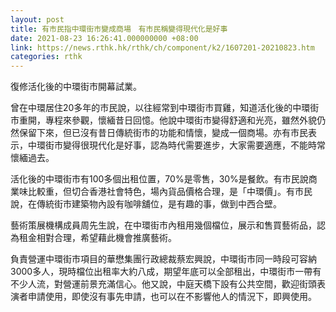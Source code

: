 ```yaml
---
layout: post
title: 有市民指中環街市變成商場　有市民稱變得現代化是好事
date: 2021-08-23 16:26:41.000000000 +08:00
link: https://news.rthk.hk/rthk/ch/component/k2/1607201-20210823.htm
categories: rthk
---
```


復修活化後的中環街市開幕試業。

曾在中環居住20多年的市民說，以往經常到中環街市買雞，知道活化後的中環街市重開，專程來參觀，懷緬昔日回憶。他說中環街市變得舒適和光亮，雖然外貌仍然保留下來，但已沒有昔日傳統街市的功能和情懷，變成一個商場。亦有市民表示，中環街市變得很現代化是好事，認為時代需要進步，大家需要適應，不能時常懷緬過去。

活化後的中環街市有100多個出租位置，70%是零售，30%是餐飲。有市民說商業味比較重，但切合香港社會特色，場內貨品價格合理，是「中環價」。有市民說，在傳統街市建築物內設有咖啡舖位，是有趣的事，做到中西合壁。

藝術策展機構成員周先生說，在中環街市內租用幾個檔位，展示和售買藝術品，認為租金相對合理，希望藉此機會推廣藝術。

負責營運中環街市項目的華懋集團行政總裁蔡宏興說，中環街市同一時段可容納3000多人，現時檔位出租率大約八成，期望年底可以全部租出，中環街市一帶有不少人流，對營運前景充滿信心。他又說，中庭天橋下設有公共空間，歡迎街頭表演者申請使用，即使沒有事先申請，也可以在不影響他人的情況下，即興使用。
